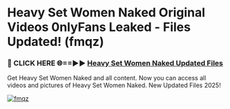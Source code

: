 # Heavy Set Women Naked Original Videos 0nlyFans Leaked - Files Updated! (fmqz)

<h3>🔴 CLICK HERE 🌐==►► <a href="https://tinyurl.com/up5wt9bj" rel="nofollow">Heavy Set Women Naked Updated Files</a></h3>

Get Heavy Set Women Naked and all content. Now you can access all videos and pictures of Heavy Set Women Naked. New Updated Files 2025!

[![fmqz](https://i.imgur.com/ABiUzMV.gif)](https://tinyurl.com/up5wt9bj)
